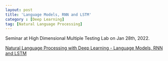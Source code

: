 ```yaml
---
layout: post
title: 'Language Models, RNN and LSTM'
category : [Deep Learning]
tag: [Natural Language Processing]
---
```


Seminar at High Dimensional Multiple Testing Lab on Jan 28th, 2022.
<!-- more -->

[Natural Language Processing with Deep Learning - Language Models, RNN and LSTM](~/public/files/20220128_rnn_lstm.pdf)